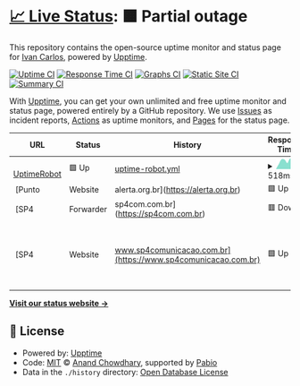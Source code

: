 # [📈 Live Status](https://monitor2.ivancarlos.com.br): <!--live status--> **🟧 Partial outage**

This repository contains the open-source uptime monitor and status page for [Ivan Carlos](https://ivancarlos.me), powered by [Upptime](https://github.com/upptime/upptime).

[![Uptime CI](https://github.com/ivancarlos-me/Uptime-by-GitHub/workflows/Uptime%20CI/badge.svg)](https://github.com/ivancarlos-me/Uptime-by-GitHub/actions?query=workflow%3A%22Uptime+CI%22)
[![Response Time CI](https://github.com/ivancarlos-me/Uptime-by-GitHub/workflows/Response%20Time%20CI/badge.svg)](https://github.com/ivancarlos-me/Uptime-by-GitHub/actions?query=workflow%3A%22Response+Time+CI%22)
[![Graphs CI](https://github.com/ivancarlos-me/Uptime-by-GitHub/workflows/Graphs%20CI/badge.svg)](https://github.com/ivancarlos-me/Uptime-by-GitHub/actions?query=workflow%3A%22Graphs+CI%22)
[![Static Site CI](https://github.com/ivancarlos-me/Uptime-by-GitHub/workflows/Static%20Site%20CI/badge.svg)](https://github.com/ivancarlos-me/Uptime-by-GitHub/actions?query=workflow%3A%22Static+Site+CI%22)
[![Summary CI](https://github.com/ivancarlos-me/Uptime-by-GitHub/workflows/Summary%20CI/badge.svg)](https://github.com/ivancarlos-me/Uptime-by-GitHub/actions?query=workflow%3A%22Summary+CI%22)

With [Upptime](https://upptime.js.org), you can get your own unlimited and free uptime monitor and status page, powered entirely by a GitHub repository. We use [Issues](https://github.com/ivancarlos-me/Uptime-by-GitHub/issues) as incident reports, [Actions](https://github.com/ivancarlos-me/Uptime-by-GitHub/actions) as uptime monitors, and [Pages](https://monitor2.ivancarlos.com.br) for the status page.

<!--start: status pages-->
<!-- This summary is generated by Upptime (https://github.com/upptime/upptime) -->
<!-- Do not edit this manually, your changes will be overwritten -->
<!-- prettier-ignore -->
| URL | Status | History | Response Time | Uptime |
| --- | ------ | ------- | ------------- | ------ |
| <img alt="" src="https://icons.duckduckgo.com/ip3/uptimerobot.com.ico" height="13"> [UptimeRobot](https://uptimerobot.com) | 🟩 Up | [uptime-robot.yml](https://github.com/ivancarlos-me/Uptime-by-GitHub/commits/HEAD/history/uptime-robot.yml) | <details><summary><img alt="Response time graph" src="./graphs/uptime-robot/response-time-week.png" height="20"> 518ms</summary><br><a href="https://monitor2.ivancarlos.com.br/history/uptime-robot"><img alt="Response time 518" src="https://img.shields.io/endpoint?url=https%3A%2F%2Fraw.githubusercontent.com%2Fivancarlos-me%2FUptime-by-GitHub%2FHEAD%2Fapi%2Fuptime-robot%2Fresponse-time.json"></a><br><a href="https://monitor2.ivancarlos.com.br/history/uptime-robot"><img alt="24-hour response time 518" src="https://img.shields.io/endpoint?url=https%3A%2F%2Fraw.githubusercontent.com%2Fivancarlos-me%2FUptime-by-GitHub%2FHEAD%2Fapi%2Fuptime-robot%2Fresponse-time-day.json"></a><br><a href="https://monitor2.ivancarlos.com.br/history/uptime-robot"><img alt="7-day response time 518" src="https://img.shields.io/endpoint?url=https%3A%2F%2Fraw.githubusercontent.com%2Fivancarlos-me%2FUptime-by-GitHub%2FHEAD%2Fapi%2Fuptime-robot%2Fresponse-time-week.json"></a><br><a href="https://monitor2.ivancarlos.com.br/history/uptime-robot"><img alt="30-day response time 518" src="https://img.shields.io/endpoint?url=https%3A%2F%2Fraw.githubusercontent.com%2Fivancarlos-me%2FUptime-by-GitHub%2FHEAD%2Fapi%2Fuptime-robot%2Fresponse-time-month.json"></a><br><a href="https://monitor2.ivancarlos.com.br/history/uptime-robot"><img alt="1-year response time 518" src="https://img.shields.io/endpoint?url=https%3A%2F%2Fraw.githubusercontent.com%2Fivancarlos-me%2FUptime-by-GitHub%2FHEAD%2Fapi%2Fuptime-robot%2Fresponse-time-year.json"></a></details> | <details><summary><a href="https://monitor2.ivancarlos.com.br/history/uptime-robot">100.00%</a></summary><a href="https://monitor2.ivancarlos.com.br/history/uptime-robot"><img alt="All-time uptime 100.00%" src="https://img.shields.io/endpoint?url=https%3A%2F%2Fraw.githubusercontent.com%2Fivancarlos-me%2FUptime-by-GitHub%2FHEAD%2Fapi%2Fuptime-robot%2Fuptime.json"></a><br><a href="https://monitor2.ivancarlos.com.br/history/uptime-robot"><img alt="24-hour uptime 100.00%" src="https://img.shields.io/endpoint?url=https%3A%2F%2Fraw.githubusercontent.com%2Fivancarlos-me%2FUptime-by-GitHub%2FHEAD%2Fapi%2Fuptime-robot%2Fuptime-day.json"></a><br><a href="https://monitor2.ivancarlos.com.br/history/uptime-robot"><img alt="7-day uptime 100.00%" src="https://img.shields.io/endpoint?url=https%3A%2F%2Fraw.githubusercontent.com%2Fivancarlos-me%2FUptime-by-GitHub%2FHEAD%2Fapi%2Fuptime-robot%2Fuptime-week.json"></a><br><a href="https://monitor2.ivancarlos.com.br/history/uptime-robot"><img alt="30-day uptime 100.00%" src="https://img.shields.io/endpoint?url=https%3A%2F%2Fraw.githubusercontent.com%2Fivancarlos-me%2FUptime-by-GitHub%2FHEAD%2Fapi%2Fuptime-robot%2Fuptime-month.json"></a><br><a href="https://monitor2.ivancarlos.com.br/history/uptime-robot"><img alt="1-year uptime 100.00%" src="https://img.shields.io/endpoint?url=https%3A%2F%2Fraw.githubusercontent.com%2Fivancarlos-me%2FUptime-by-GitHub%2FHEAD%2Fapi%2Fuptime-robot%2Fuptime-year.json"></a></details>
| <img alt="" src="https://icons.duckduckgo.com/ip3/alerta.org.br.ico" height="13"> [Punto | Website | alerta.org.br](https://alerta.org.br) | 🟩 Up | [punto-website-alerta-org-br.yml](https://github.com/ivancarlos-me/Uptime-by-GitHub/commits/HEAD/history/punto-website-alerta-org-br.yml) | <details><summary><img alt="Response time graph" src="./graphs/punto-website-alerta-org-br/response-time-week.png" height="20"> 1830ms</summary><br><a href="https://monitor2.ivancarlos.com.br/history/punto-website-alerta-org-br"><img alt="Response time 1830" src="https://img.shields.io/endpoint?url=https%3A%2F%2Fraw.githubusercontent.com%2Fivancarlos-me%2FUptime-by-GitHub%2FHEAD%2Fapi%2Fpunto-website-alerta-org-br%2Fresponse-time.json"></a><br><a href="https://monitor2.ivancarlos.com.br/history/punto-website-alerta-org-br"><img alt="24-hour response time 1830" src="https://img.shields.io/endpoint?url=https%3A%2F%2Fraw.githubusercontent.com%2Fivancarlos-me%2FUptime-by-GitHub%2FHEAD%2Fapi%2Fpunto-website-alerta-org-br%2Fresponse-time-day.json"></a><br><a href="https://monitor2.ivancarlos.com.br/history/punto-website-alerta-org-br"><img alt="7-day response time 1830" src="https://img.shields.io/endpoint?url=https%3A%2F%2Fraw.githubusercontent.com%2Fivancarlos-me%2FUptime-by-GitHub%2FHEAD%2Fapi%2Fpunto-website-alerta-org-br%2Fresponse-time-week.json"></a><br><a href="https://monitor2.ivancarlos.com.br/history/punto-website-alerta-org-br"><img alt="30-day response time 1830" src="https://img.shields.io/endpoint?url=https%3A%2F%2Fraw.githubusercontent.com%2Fivancarlos-me%2FUptime-by-GitHub%2FHEAD%2Fapi%2Fpunto-website-alerta-org-br%2Fresponse-time-month.json"></a><br><a href="https://monitor2.ivancarlos.com.br/history/punto-website-alerta-org-br"><img alt="1-year response time 1830" src="https://img.shields.io/endpoint?url=https%3A%2F%2Fraw.githubusercontent.com%2Fivancarlos-me%2FUptime-by-GitHub%2FHEAD%2Fapi%2Fpunto-website-alerta-org-br%2Fresponse-time-year.json"></a></details> | <details><summary><a href="https://monitor2.ivancarlos.com.br/history/punto-website-alerta-org-br">100.00%</a></summary><a href="https://monitor2.ivancarlos.com.br/history/punto-website-alerta-org-br"><img alt="All-time uptime 100.00%" src="https://img.shields.io/endpoint?url=https%3A%2F%2Fraw.githubusercontent.com%2Fivancarlos-me%2FUptime-by-GitHub%2FHEAD%2Fapi%2Fpunto-website-alerta-org-br%2Fuptime.json"></a><br><a href="https://monitor2.ivancarlos.com.br/history/punto-website-alerta-org-br"><img alt="24-hour uptime 100.00%" src="https://img.shields.io/endpoint?url=https%3A%2F%2Fraw.githubusercontent.com%2Fivancarlos-me%2FUptime-by-GitHub%2FHEAD%2Fapi%2Fpunto-website-alerta-org-br%2Fuptime-day.json"></a><br><a href="https://monitor2.ivancarlos.com.br/history/punto-website-alerta-org-br"><img alt="7-day uptime 100.00%" src="https://img.shields.io/endpoint?url=https%3A%2F%2Fraw.githubusercontent.com%2Fivancarlos-me%2FUptime-by-GitHub%2FHEAD%2Fapi%2Fpunto-website-alerta-org-br%2Fuptime-week.json"></a><br><a href="https://monitor2.ivancarlos.com.br/history/punto-website-alerta-org-br"><img alt="30-day uptime 100.00%" src="https://img.shields.io/endpoint?url=https%3A%2F%2Fraw.githubusercontent.com%2Fivancarlos-me%2FUptime-by-GitHub%2FHEAD%2Fapi%2Fpunto-website-alerta-org-br%2Fuptime-month.json"></a><br><a href="https://monitor2.ivancarlos.com.br/history/punto-website-alerta-org-br"><img alt="1-year uptime 100.00%" src="https://img.shields.io/endpoint?url=https%3A%2F%2Fraw.githubusercontent.com%2Fivancarlos-me%2FUptime-by-GitHub%2FHEAD%2Fapi%2Fpunto-website-alerta-org-br%2Fuptime-year.json"></a></details>
| <img alt="" src="https://icons.duckduckgo.com/ip3/sp4com.com.br.ico" height="13"> [SP4 | Forwarder | sp4com.com.br](https://sp4com.com.br) | 🟥 Down | [sp-4-forwarder-sp4com-com-br.yml](https://github.com/ivancarlos-me/Uptime-by-GitHub/commits/HEAD/history/sp-4-forwarder-sp4com-com-br.yml) | <details><summary><img alt="Response time graph" src="./graphs/sp-4-forwarder-sp4com-com-br/response-time-week.png" height="20"> 6589ms</summary><br><a href="https://monitor2.ivancarlos.com.br/history/sp-4-forwarder-sp4com-com-br"><img alt="Response time 6589" src="https://img.shields.io/endpoint?url=https%3A%2F%2Fraw.githubusercontent.com%2Fivancarlos-me%2FUptime-by-GitHub%2FHEAD%2Fapi%2Fsp-4-forwarder-sp4com-com-br%2Fresponse-time.json"></a><br><a href="https://monitor2.ivancarlos.com.br/history/sp-4-forwarder-sp4com-com-br"><img alt="24-hour response time 6589" src="https://img.shields.io/endpoint?url=https%3A%2F%2Fraw.githubusercontent.com%2Fivancarlos-me%2FUptime-by-GitHub%2FHEAD%2Fapi%2Fsp-4-forwarder-sp4com-com-br%2Fresponse-time-day.json"></a><br><a href="https://monitor2.ivancarlos.com.br/history/sp-4-forwarder-sp4com-com-br"><img alt="7-day response time 6589" src="https://img.shields.io/endpoint?url=https%3A%2F%2Fraw.githubusercontent.com%2Fivancarlos-me%2FUptime-by-GitHub%2FHEAD%2Fapi%2Fsp-4-forwarder-sp4com-com-br%2Fresponse-time-week.json"></a><br><a href="https://monitor2.ivancarlos.com.br/history/sp-4-forwarder-sp4com-com-br"><img alt="30-day response time 6589" src="https://img.shields.io/endpoint?url=https%3A%2F%2Fraw.githubusercontent.com%2Fivancarlos-me%2FUptime-by-GitHub%2FHEAD%2Fapi%2Fsp-4-forwarder-sp4com-com-br%2Fresponse-time-month.json"></a><br><a href="https://monitor2.ivancarlos.com.br/history/sp-4-forwarder-sp4com-com-br"><img alt="1-year response time 6589" src="https://img.shields.io/endpoint?url=https%3A%2F%2Fraw.githubusercontent.com%2Fivancarlos-me%2FUptime-by-GitHub%2FHEAD%2Fapi%2Fsp-4-forwarder-sp4com-com-br%2Fresponse-time-year.json"></a></details> | <details><summary><a href="https://monitor2.ivancarlos.com.br/history/sp-4-forwarder-sp4com-com-br">26.81%</a></summary><a href="https://monitor2.ivancarlos.com.br/history/sp-4-forwarder-sp4com-com-br"><img alt="All-time uptime 26.81%" src="https://img.shields.io/endpoint?url=https%3A%2F%2Fraw.githubusercontent.com%2Fivancarlos-me%2FUptime-by-GitHub%2FHEAD%2Fapi%2Fsp-4-forwarder-sp4com-com-br%2Fuptime.json"></a><br><a href="https://monitor2.ivancarlos.com.br/history/sp-4-forwarder-sp4com-com-br"><img alt="24-hour uptime 26.81%" src="https://img.shields.io/endpoint?url=https%3A%2F%2Fraw.githubusercontent.com%2Fivancarlos-me%2FUptime-by-GitHub%2FHEAD%2Fapi%2Fsp-4-forwarder-sp4com-com-br%2Fuptime-day.json"></a><br><a href="https://monitor2.ivancarlos.com.br/history/sp-4-forwarder-sp4com-com-br"><img alt="7-day uptime 26.81%" src="https://img.shields.io/endpoint?url=https%3A%2F%2Fraw.githubusercontent.com%2Fivancarlos-me%2FUptime-by-GitHub%2FHEAD%2Fapi%2Fsp-4-forwarder-sp4com-com-br%2Fuptime-week.json"></a><br><a href="https://monitor2.ivancarlos.com.br/history/sp-4-forwarder-sp4com-com-br"><img alt="30-day uptime 26.81%" src="https://img.shields.io/endpoint?url=https%3A%2F%2Fraw.githubusercontent.com%2Fivancarlos-me%2FUptime-by-GitHub%2FHEAD%2Fapi%2Fsp-4-forwarder-sp4com-com-br%2Fuptime-month.json"></a><br><a href="https://monitor2.ivancarlos.com.br/history/sp-4-forwarder-sp4com-com-br"><img alt="1-year uptime 26.81%" src="https://img.shields.io/endpoint?url=https%3A%2F%2Fraw.githubusercontent.com%2Fivancarlos-me%2FUptime-by-GitHub%2FHEAD%2Fapi%2Fsp-4-forwarder-sp4com-com-br%2Fuptime-year.json"></a></details>
| <img alt="" src="https://icons.duckduckgo.com/ip3/www.sp4comunicacao.com.br.ico" height="13"> [SP4 | Website | www.sp4comunicacao.com.br](https://www.sp4comunicacao.com.br) | 🟩 Up | [sp-4-website-www-sp4comunicacao-com-br.yml](https://github.com/ivancarlos-me/Uptime-by-GitHub/commits/HEAD/history/sp-4-website-www-sp4comunicacao-com-br.yml) | <details><summary><img alt="Response time graph" src="./graphs/sp-4-website-www-sp4comunicacao-com-br/response-time-week.png" height="20"> 2575ms</summary><br><a href="https://monitor2.ivancarlos.com.br/history/sp-4-website-www-sp4comunicacao-com-br"><img alt="Response time 2575" src="https://img.shields.io/endpoint?url=https%3A%2F%2Fraw.githubusercontent.com%2Fivancarlos-me%2FUptime-by-GitHub%2FHEAD%2Fapi%2Fsp-4-website-www-sp4comunicacao-com-br%2Fresponse-time.json"></a><br><a href="https://monitor2.ivancarlos.com.br/history/sp-4-website-www-sp4comunicacao-com-br"><img alt="24-hour response time 2575" src="https://img.shields.io/endpoint?url=https%3A%2F%2Fraw.githubusercontent.com%2Fivancarlos-me%2FUptime-by-GitHub%2FHEAD%2Fapi%2Fsp-4-website-www-sp4comunicacao-com-br%2Fresponse-time-day.json"></a><br><a href="https://monitor2.ivancarlos.com.br/history/sp-4-website-www-sp4comunicacao-com-br"><img alt="7-day response time 2575" src="https://img.shields.io/endpoint?url=https%3A%2F%2Fraw.githubusercontent.com%2Fivancarlos-me%2FUptime-by-GitHub%2FHEAD%2Fapi%2Fsp-4-website-www-sp4comunicacao-com-br%2Fresponse-time-week.json"></a><br><a href="https://monitor2.ivancarlos.com.br/history/sp-4-website-www-sp4comunicacao-com-br"><img alt="30-day response time 2575" src="https://img.shields.io/endpoint?url=https%3A%2F%2Fraw.githubusercontent.com%2Fivancarlos-me%2FUptime-by-GitHub%2FHEAD%2Fapi%2Fsp-4-website-www-sp4comunicacao-com-br%2Fresponse-time-month.json"></a><br><a href="https://monitor2.ivancarlos.com.br/history/sp-4-website-www-sp4comunicacao-com-br"><img alt="1-year response time 2575" src="https://img.shields.io/endpoint?url=https%3A%2F%2Fraw.githubusercontent.com%2Fivancarlos-me%2FUptime-by-GitHub%2FHEAD%2Fapi%2Fsp-4-website-www-sp4comunicacao-com-br%2Fresponse-time-year.json"></a></details> | <details><summary><a href="https://monitor2.ivancarlos.com.br/history/sp-4-website-www-sp4comunicacao-com-br">100.00%</a></summary><a href="https://monitor2.ivancarlos.com.br/history/sp-4-website-www-sp4comunicacao-com-br"><img alt="All-time uptime 100.00%" src="https://img.shields.io/endpoint?url=https%3A%2F%2Fraw.githubusercontent.com%2Fivancarlos-me%2FUptime-by-GitHub%2FHEAD%2Fapi%2Fsp-4-website-www-sp4comunicacao-com-br%2Fuptime.json"></a><br><a href="https://monitor2.ivancarlos.com.br/history/sp-4-website-www-sp4comunicacao-com-br"><img alt="24-hour uptime 100.00%" src="https://img.shields.io/endpoint?url=https%3A%2F%2Fraw.githubusercontent.com%2Fivancarlos-me%2FUptime-by-GitHub%2FHEAD%2Fapi%2Fsp-4-website-www-sp4comunicacao-com-br%2Fuptime-day.json"></a><br><a href="https://monitor2.ivancarlos.com.br/history/sp-4-website-www-sp4comunicacao-com-br"><img alt="7-day uptime 100.00%" src="https://img.shields.io/endpoint?url=https%3A%2F%2Fraw.githubusercontent.com%2Fivancarlos-me%2FUptime-by-GitHub%2FHEAD%2Fapi%2Fsp-4-website-www-sp4comunicacao-com-br%2Fuptime-week.json"></a><br><a href="https://monitor2.ivancarlos.com.br/history/sp-4-website-www-sp4comunicacao-com-br"><img alt="30-day uptime 100.00%" src="https://img.shields.io/endpoint?url=https%3A%2F%2Fraw.githubusercontent.com%2Fivancarlos-me%2FUptime-by-GitHub%2FHEAD%2Fapi%2Fsp-4-website-www-sp4comunicacao-com-br%2Fuptime-month.json"></a><br><a href="https://monitor2.ivancarlos.com.br/history/sp-4-website-www-sp4comunicacao-com-br"><img alt="1-year uptime 100.00%" src="https://img.shields.io/endpoint?url=https%3A%2F%2Fraw.githubusercontent.com%2Fivancarlos-me%2FUptime-by-GitHub%2FHEAD%2Fapi%2Fsp-4-website-www-sp4comunicacao-com-br%2Fuptime-year.json"></a></details>

<!--end: status pages-->

[**Visit our status website →**](https://monitor2.ivancarlos.com.br)

## 📄 License

- Powered by: [Upptime](https://github.com/upptime/upptime)
- Code: [MIT](./LICENSE) © [Anand Chowdhary](https://anandchowdhary.com), supported by [Pabio](https://pabio.com)
- Data in the `./history` directory: [Open Database License](https://opendatacommons.org/licenses/odbl/1-0/)
